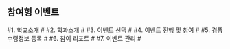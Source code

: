 ## 참여형 이벤트 ##

#1. 학교소개 #
#2. 학과소개 #
#3. 이벤트 선택 #
#4. 이벤트 진행 및 참여 #
#5. 경품수령정보 등록 #
#6. 참여 리포트 #
#7. 이벤트 관리 #
